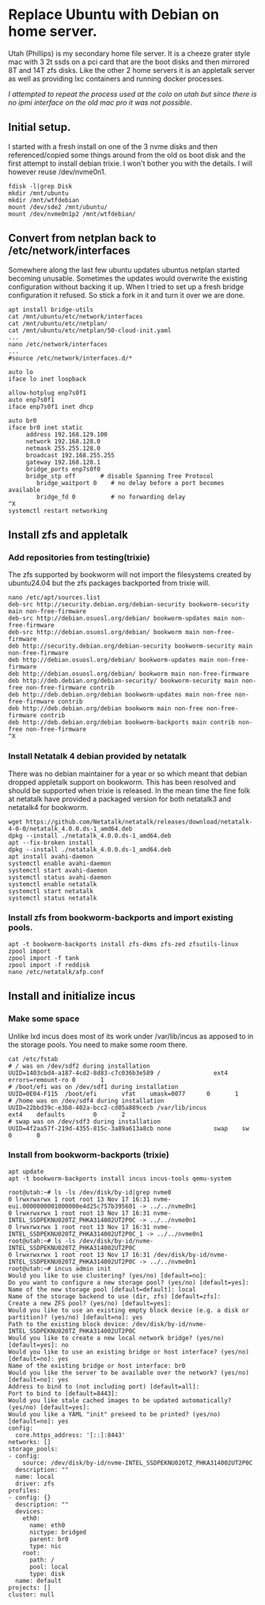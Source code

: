 # Replace Ubuntu with Debian on home server.

Utah (Phillips) is my secondary home file server. It is a cheeze grater style mac with 3 2t ssds on a pci card that are the boot disks and then mirrored 8T and 14T zfs disks. Like the other 2 home servers it is an appletalk server as well as providing lxc containers and running docker processes. 

*I attempted to repeat the process used at the colo on utah but since there is no ipmi interface on the old mac pro it was not possible*.

## Initial setup.
I started with a fresh install on one of the 3 nvme disks and then referenced/copied some things around from the old os boot disk and the first attempt to install debian trixie. I won't bother you with the details. I will however reuse /dev/nvme0n1.

```
fdisk -l|grep Disk
mkdir /mnt/ubuntu
mkdir /mnt/wtfdebian
mount /dev/sde2 /mnt/ubuntu/
mount /dev/nvme0n1p2 /mnt/wtfdebian/
```

## Convert from netplan back to /etc/network/interfaces

Somewhere along the last few ubuntu updates ubuntus netplan started becoming unusable. Sometimes the updates would overwrite the existing configuration without backing it up. When I tried to set up a fresh bridge configuration it refused. So stick a fork in it and turn it over we are done.

```
apt install bridge-utils
cat /mnt/ubuntu/etc/network/interfaces
cat /mnt/ubuntu/etc/netplan/
cat /mnt/ubuntu/etc/netplan/50-cloud-init.yaml
...
nano /etc/network/interfaces
...
#source /etc/network/interfaces.d/*

auto lo
iface lo inet loopback

allow-hotplug enp7s0f1
auto enp7s0f1
iface enp7s0f1 inet dhcp

auto br0
iface br0 inet static
     address 192.168.129.100
     network 192.168.128.0
     netmask 255.255.128.0
     broadcast 192.168.255.255
     gateway 192.168.128.1
     bridge_ports enp7s0f0
     bridge_stp off       # disable Spanning Tree Protocol
        bridge_waitport 0    # no delay before a port becomes available
        bridge_fd 0          # no forwarding delay
^X
systemctl restart networking
```

## Install zfs and appletalk 

### Add repositories from testing(trixie) 

The zfs supported by bookworm will not import the filesystems created by ubuntu24.04 but the zfs packages backported from trixie will.

```
nano /etc/apt/sources.list
deb-src http://security.debian.org/debian-security bookworm-security main non-free-firmware
deb-src http://debian.osuosl.org/debian/ bookworm-updates main non-free-firmware
deb-src http://debian.osuosl.org/debian/ bookworm main non-free-firmware
deb http://security.debian.org/debian-security bookworm-security main non-free-firmware
deb http://debian.osuosl.org/debian/ bookworm-updates main non-free-firmware
deb http://debian.osuosl.org/debian/ bookworm main non-free-firmware
deb http://deb.debian.org/debian-security/ bookworm-security main non-free non-free-firmware contrib
deb http://deb.debian.org/debian bookworm-updates main non-free non-free-firmware contrib
deb http://deb.debian.org/debian bookworm main non-free non-free-firmware contrib
deb http://deb.debian.org/debian bookworm-backports main contrib non-free non-free-firmware
^X
```
### Install Netatalk 4 debian provided by netatalk

There was no debian maintainer for a year or so which meant that debian dropped appletalk support on bookworm. This has been resolved and should be supported when trixie is released. In the mean time the fine folk at netatalk have provided a packaged version for both netatalk3 and netatalk4 for bookworm.

```
wget https://github.com/Netatalk/netatalk/releases/download/netatalk-4-0-0/netatalk_4.0.0.ds-1_amd64.deb
dpkg --install ./netatalk_4.0.0.ds-1_amd64.deb
apt --fix-broken install
dpkg --install ./netatalk_4.0.0.ds-1_amd64.deb
apt install avahi-daemon
systemctl enable avahi-daemon
systemctl start avahi-daemon
systemctl status avahi-daemon
systemctl enable netatalk
systemctl start netatalk
systemctl status netatalk
```
### Install zfs from bookworm-backports and import existing pools.

```
apt -t bookworm-backports install zfs-dkms zfs-zed zfsutils-linux
zpool import
zpool import -f tank
zpool import -f reddisk
nano /etc/netatalk/afp.conf
```

## Install and initialize incus

### Make some space 

Unlike lxd incus does most of its work under /var/lib/incus as apposed to in the storage pools. You need to make some room there. 

```
cat /etc/fstab
# / was on /dev/sdf2 during installation
UUID=1403cbd4-a187-4cd2-8d83-c7c036b3e589 /               ext4    errors=remount-ro 0       1
# /boot/efi was on /dev/sdf1 during installation
UUID=0E04-F115  /boot/efi       vfat    umask=0077      0       1
# /home was on /dev/sdf4 during installation
UUID=22bbd39c-e3b8-402a-bcc2-cd05a889cecb /var/lib/incus           ext4    defaults        0       2
# swap was on /dev/sdf3 during installation
UUID=4f2aa57f-219d-4355-815c-3a89a613a8cb none            swap    sw              0       0
```

### Install from bookworm-backports (trixie)

```
apt update
apt -t bookworm-backports install incus incus-tools qemu-system

root@utah:~# ls -ls /dev/disk/by-id|grep nvme0
0 lrwxrwxrwx 1 root root 13 Nov 17 16:31 nvme-eui.0000000001000000e4d25c757b395601 -> ../../nvme0n1
0 lrwxrwxrwx 1 root root 13 Nov 17 16:31 nvme-INTEL_SSDPEKNU020TZ_PHKA314002UT2P0C -> ../../nvme0n1
0 lrwxrwxrwx 1 root root 13 Nov 17 16:31 nvme-INTEL_SSDPEKNU020TZ_PHKA314002UT2P0C_1 -> ../../nvme0n1
root@utah:~# ls -ls /dev/disk/by-id/nvme-INTEL_SSDPEKNU020TZ_PHKA314002UT2P0C
0 lrwxrwxrwx 1 root root 13 Nov 17 16:31 /dev/disk/by-id/nvme-INTEL_SSDPEKNU020TZ_PHKA314002UT2P0C -> ../../nvme0n1
root@utah:~# incus admin init
Would you like to use clustering? (yes/no) [default=no]:
Do you want to configure a new storage pool? (yes/no) [default=yes]:
Name of the new storage pool [default=default]: local
Name of the storage backend to use (dir, zfs) [default=zfs]:
Create a new ZFS pool? (yes/no) [default=yes]:
Would you like to use an existing empty block device (e.g. a disk or partition)? (yes/no) [default=no]: yes
Path to the existing block device: /dev/disk/by-id/nvme-INTEL_SSDPEKNU020TZ_PHKA314002UT2P0C
Would you like to create a new local network bridge? (yes/no) [default=yes]: no
Would you like to use an existing bridge or host interface? (yes/no) [default=no]: yes
Name of the existing bridge or host interface: br0
Would you like the server to be available over the network? (yes/no) [default=no]: yes
Address to bind to (not including port) [default=all]:
Port to bind to [default=8443]:
Would you like stale cached images to be updated automatically? (yes/no) [default=yes]:
Would you like a YAML "init" preseed to be printed? (yes/no) [default=no]: yes
config:
  core.https_address: '[::]:8443'
networks: []
storage_pools:
- config:
    source: /dev/disk/by-id/nvme-INTEL_SSDPEKNU020TZ_PHKA314002UT2P0C
  description: ""
  name: local
  driver: zfs
profiles:
- config: {}
  description: ""
  devices:
    eth0:
      name: eth0
      nictype: bridged
      parent: br0
      type: nic
    root:
      path: /
      pool: local
      type: disk
  name: default
projects: []
cluster: null

```